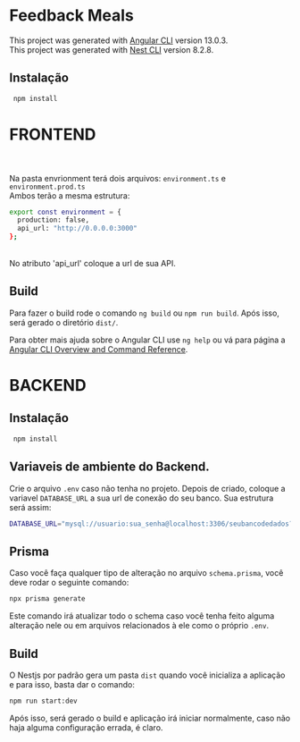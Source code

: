 # Feedback Meals

This project was generated with [Angular CLI](https://github.com/angular/angular-cli) version 13.0.3. <br>
This project was generated with [Nest CLI](https://github.com/nestjs/nest-cli) version 8.2.8.

## Instalação
``` bash
 npm install
```

# FRONTEND



<br><br> Na pasta envrionment terá dois arquivos: `environment.ts` e `environment.prod.ts`
<br>Ambos terão a mesma estrutura: 
``` bash 
export const environment = {
  production: false,
  api_url: "http://0.0.0.0:3000"
};
```
<br> No atributo 'api_url' coloque a url de sua API. <br>

## Build
Para fazer o build rode o comando `ng build` ou `npm run build`. Após isso, será gerado o diretório `dist/`.

Para obter mais ajuda sobre o Angular CLI use `ng help` ou vá para página a [Angular CLI Overview and Command Reference](https://angular.io/cli).

# BACKEND

## Instalação
``` bash
 npm install
```

## Variaveis de ambiente do Backend.
Crie o arquivo `.env` caso não tenha no projeto.
Depois de criado, coloque a variavel `DATABASE_URL` a sua url de conexão do seu banco.
Sua estrutura será assim:
``` bash
DATABASE_URL="mysql://usuario:sua_senha@localhost:3306/seubancodedados?schema=public"
```
## Prisma
Caso você faça qualquer tipo de alteração no arquivo `schema.prisma`, você deve rodar o seguinte comando:
``` bash
npx prisma generate
```
Este comando irá atualizar todo o schema caso você tenha feito alguma alteração nele ou em arquivos relacionados à ele como o próprio `.env`.

## Build
O Nestjs por padrão gera um pasta `dist` quando você inicializa a aplicação e para isso, basta dar o comando:
``` bash
npm run start:dev
```
Após isso, será gerado o build e aplicação irá iniciar normalmente, caso não haja alguma configuração errada, é claro.
